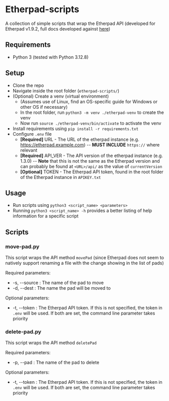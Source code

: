 # Etherpad-scripts
A collection of simple scripts that wrap the Etherpad API (developed for Etherpad v1.9.2, full docs developed against [here](https://etherpad.org/doc/v1.9.2))

## Requirements
- Python 3 (tested with Python 3.12.8)

## Setup
- Clone the repo
- Navigate inside the root folder (`etherpad-scripts/`)
- (Optional) Create a venv (virtual environment)
    - (Assumes use of Linux, find an OS-specific guide for Windows or other OS if necessary)
    - In the root folder, run `python3 -m venv ./etherpad-venv` to create the venv
    - Now run `source ./etherpad-venv/bin/activate` to activate the venv
- Install requirements using `pip install -r requirements.txt`
- Configure `.env` file
    - **\[Required\]** URL - The URL of the etherpad instance (e.g. https://etherpad.example.com) -- **MUST INCLUDE** `https://` where relevant
    - **\[Required\]** API_VER - The API version of the etherpad instance (e.g. 1.3.0) -- **Note** that this is not the same as the Etherpad version and can probably be found at `<URL>/api/` as the value of `currentVersion`
    - **\[Optional\]** TOKEN - The Etherpad API token, found in the root folder of the Etherpad instance in `APIKEY.txt`
## Usage
- Run scripts using `python3 <script_name> <parameters>`
- Running `python3 <script_name> -h` provides a better listing of help information for a specific script

## Scripts
### move-pad.py
This script wraps the API method `movePad` (since Etherpad does not seem to natively support renaming a file with the change showing in the list of pads)

Required parameters:
- -s, --source : The name of the pad to move
- -d, --dest : The name the pad will be moved to

Optional parameters:
- -t, --token : The Etherpad API token. If this is not specified, the token in `.env` will be used. If both are set, the command line parameter takes priority

### delete-pad.py
This script wraps the API method `deletePad`

Required parameters:
- -p, --pad : The name of the pad to delete

Optional parameters:
- -t, --token : The Etherpad API token. If this is not specified, the token in `.env` will be used. If both are set, the command line parameter takes priority
